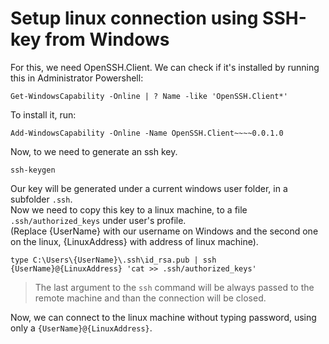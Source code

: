 # Setup linux connection using SSH-key from Windows

For this, we need OpenSSH.Client. We can check if it's installed by running this in Administrator Powershell:

```
Get-WindowsCapability -Online | ? Name -like 'OpenSSH.Client*'
```

To install it, run:

```
Add-WindowsCapability -Online -Name OpenSSH.Client~~~~0.0.1.0
```

Now, to we need to generate an ssh key.

```
ssh-keygen
```

Our key will be generated under a current windows user folder, in a subfolder `.ssh`. <br />
Now we need to copy this key to a linux machine, to a file `.ssh/authorized_keys` under user's profile. <br />
(Replace {UserName} with our username on Windows and the second one on the linux, {LinuxAddress} with address of linux machine).

```
type C:\Users\{UserName}\.ssh\id_rsa.pub | ssh {UserName}@{LinuxAddress} 'cat >> .ssh/authorized_keys'
```

> The last argument to the `ssh` command will be always passed to the remote machine and than the connection will be closed.

Now, we can connect to the linux machine without typing password, using only a `{UserName}@{LinuxAddress}`.
